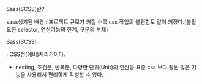 Sass(SCSS)란?



sass생기된 배경 : 프로젝트 규모가 커질 수록 css 작업의 불편함도 같이 커졌다.(불필요한 selector, 연산기능의 한계, 구문의 부재)



Sass(SCSS)

: CSS전(예비)처리기이다.

- nesting, 조건문, 반복문, 다양한 단위(Unit)의 연산등 표준 css 보다 훨씬 많은 기능을 사용해서 편리하게 작성할 수 있다.


